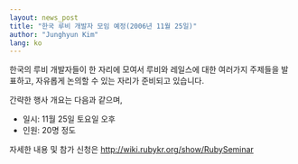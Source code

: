 ```yaml
---
layout: news_post
title: "한국 루비 개발자 모임 예정(2006년 11월 25일)"
author: "Junghyun Kim"
lang: ko
---
```


한국의 루비 개발자들이 한 자리에 모여서 루비와 레일스에 대한 여러가지 주제들을 발표하고, 자유롭게 논의할 수 있는 자리가
준비되고 있습니다.

간략한 행사 개요는 다음과 같으며,

* 일시: 11월 25일 토요일 오후
* 인원: 20명 정도

자세한 내용 및 참가 신청은 http://wiki.rubykr.org/show/RubySeminar

